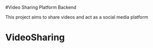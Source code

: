 #Video Sharing Platform Backend

This project aims to share videos and act as a social media platform
# VideoSharing
